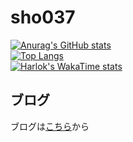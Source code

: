 # sho037
[![Anurag's GitHub stats](https://github-readme-stats.vercel.app/api?username=sho037&count_private=true&show_icons=true&theme=midnight-purple)](https://github.com/anuraghazra/github-readme-stats)<br>
[![Top Langs](https://github-readme-stats.vercel.app/api/top-langs/?username=sho037&count_private=true&layout=compact&theme=midnight-purple&langs_count=10)](https://github.com/anuraghazra/github-readme-stats)<br>
[![Harlok's WakaTime stats](https://github-readme-stats.vercel.app/api/wakatime?username=ffflabs)](https://github.com/anuraghazra/github-readme-stats)<br>

<!---
## 使えるもの

学んできた順です。<br>
[![My Skills](https://skillicons.dev/icons?i=ai,c,html,css,bootstrap,java,linux,git,github,docker,mysql,react,js,ts,materialui,ruby,rails,spring,aws,go)](https://skillicons.dev)<br>
--->

## ブログ

ブログは[こちら](https://sho037.github.io/)から

<!---
sho037/sho037 is a ✨ special ✨ repository because its `README.md` (this file) appears on your GitHub profile.
You can click the Preview link to take a look at your changes.
--->

